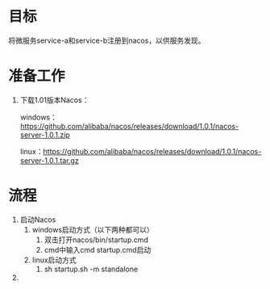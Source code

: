 # 目标

将微服务service-a和service-b注册到nacos，以供服务发现。



# 准备工作

1. 下载1.01版本Nacos：

   windows：https://github.com/alibaba/nacos/releases/download/1.0.1/nacos-server-1.0.1.zip

   linux：https://github.com/alibaba/nacos/releases/download/1.0.1/nacos-server-1.0.1.tar.gz



# 流程

1. 启动Nacos
   1. windows启动方式（以下两种都可以）
      1. 双击打开nacos/bin/startup.cmd
      2. cmd中输入cmd startup.cmd启动
   2. linux启动方式
      1. sh startup.sh -m standalone
2. 